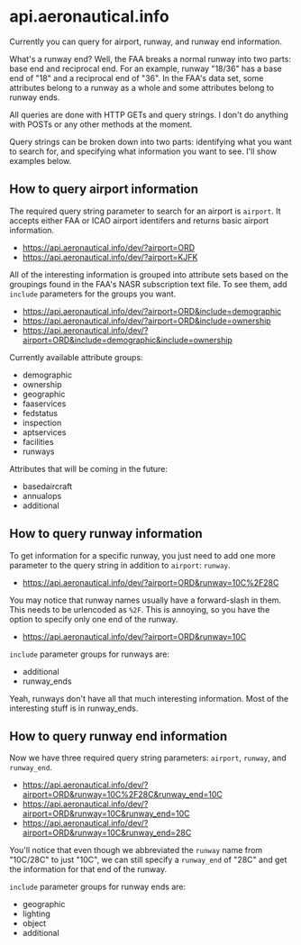 # api.aeronautical.info

Currently you can query for airport, runway, and runway end information.

What's a runway end?  Well, the FAA breaks a normal runway into two parts: base end and reciprocal end.  For an example, runway "18/36" has a base end of "18" and a reciprocal end of "36".  In the FAA's data set, some attributes belong to a runway as a whole and some attributes belong to runway ends.

All queries are done with HTTP GETs and query strings.  I don't do anything with POSTs or any other methods at the moment.

Query strings can be broken down into two parts: identifying what you want to search for, and specifying what information you want to see.  I'll show examples below.

## How to query airport information
The required query string parameter to search for an airport is `airport`.  It accepts either FAA or ICAO airport identifers and returns basic airport information.

* https://api.aeronautical.info/dev/?airport=ORD
* https://api.aeronautical.info/dev/?airport=KJFK

All of the interesting information is grouped into attribute sets based on the groupings found in the FAA's NASR subscription text file.  To see them, add `include` parameters for the groups you want.

* https://api.aeronautical.info/dev/?airport=ORD&include=demographic
* https://api.aeronautical.info/dev/?airport=ORD&include=ownership
* https://api.aeronautical.info/dev/?airport=ORD&include=demographic&include=ownership

Currently available attribute groups:
* demographic
* ownership
* geographic
* faaservices
* fedstatus
* inspection
* aptservices
* facilities
* runways

Attributes that will be coming in the future:
* basedaircraft
* annualops
* additional

## How to query runway information
To get information for a specific runway, you just need to add one more parameter to the query string in addition to `airport`: `runway`.

* https://api.aeronautical.info/dev/?airport=ORD&runway=10C%2F28C

You may notice that runway names usually have a forward-slash in them.  This needs to be urlencoded as `%2F`.  This is annoying, so you have the option to specify only one end of the runway.

* https://api.aeronautical.info/dev/?airport=ORD&runway=10C

`include` parameter groups for runways are:
* additional
* runway_ends

Yeah, runways don't have all that much interesting information.  Most of the interesting stuff is in runway_ends.

## How to query runway end information
Now we have three required query string parameters: `airport`, `runway`, and `runway_end`.

* https://api.aeronautical.info/dev/?airport=ORD&runway=10C%2F28C&runway_end=10C
* https://api.aeronautical.info/dev/?airport=ORD&runway=10C&runway_end=10C
* https://api.aeronautical.info/dev/?airport=ORD&runway=10C&runway_end=28C

You'll notice that even though we abbreviated the `runway` name from "10C/28C" to just "10C", we can still specify a `runway_end` of "28C" and get the information for that end of the runway.

`include` parameter groups for runway ends are:
* geographic
* lighting
* object
* additional
